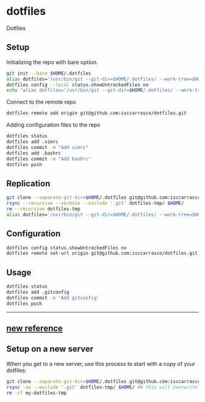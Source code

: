 # dotfiles
Dotfiles

## Setup

Initializing the repo with bare option.

```bash
git init --bare $HOME/.dotfiles
alias dotfiles='/usr/bin/git --git-dir=$HOME/.dotfiles/ --work-tree=$HOME'
dotfiles config --local status.showUntrackedFiles no
echo "alias dotfiles='/usr/bin/git --git-dir=$HOME/.dotfiles/ --work-tree=$HOME'" >> $HOME/.zshrc
```

Connect to the remote repo

```bash
dotfiles remote add origin git@github.com:isccarrasco/dotfiles.git
```

Adding configuration files to the repo

```bash
dotfiles status
dotfiles add .vimrc
dotfiles commit -m "Add vimrc"
dotfiles add .bashrc
dotfiles commit -m "Add bashrc"
dotfiles push
```

## Replication
```bash
git clone --separate-git-dir=$HOME/.dotfiles git@github.com:isccarrasco/dotfiles.git dotfiles-tmp
rsync --recursive --verbose --exclude '.git' dotfiles-tmp/ $HOME/
rm --recursive dotfiles-tmp
alias dotfiles='/usr/bin/git --git-dir=$HOME/.dotfiles/ --work-tree=$HOME'
```

## Configuration
```bash
dotfiles config status.showUntrackedFiles no
dotfiles remote set-url origin git@github.com:isccarrasco/dotfiles.git
```

## Usage
```bash
dotfiles status
dotfiles add .gitconfig
dotfiles commit -m 'Add gitconfig'
dotfiles push
```
---
## [new reference](https://www.simplicidade.org/survival/dotfiles/)

## Setup on a new server
When you get to a new server, use this process to start with a copy of your dotfiles:

```bash
git clone --separate-git-dir=$HOME/.dotfiles git@github.com:isccarrasco/dotfiles.git dotfiles-tmp
rsync -av --exclude '.git' dotfiles-tmp/ $HOME/ ## this will overwrite any files with the same name!!
rm -rf my-dotfiles-tmp
```
